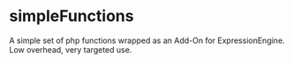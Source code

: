 # simpleFunctions
A simple set of php functions wrapped as an Add-On for ExpressionEngine. Low overhead, very targeted use.

